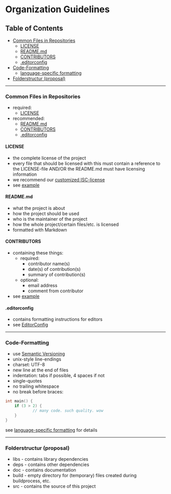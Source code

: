 # Organization Guidelines

## Table of Contents
* [Common Files in Repositories](#commonfilesinrepositories)
    * [LICENSE](#license)
    * [README.md](#readmemd)
    * [CONTRIBUTORS](#contributors)
    * [.editorconfig](#editorconfig)
* [Code-Formatting](#code-formatting)
    * [language-specific formatting](https://github.com/HackbarIT/Guidelines/blob/master/language-specific/README.md)
* [Folderstructur (proposal)](#folderstructur-proposal)


---


### Common Files in Repositories
* required:
    * [LICENSE](#license)
* recommended:
    * [README.md](#readmemd)
    * [CONTRIBUTORS](#contributors)
    * [.editorconfig](#editorconfig)

#### LICENSE
* the complete license of the project
* every file that should be licensed with this must contain a reference to the LICENSE-file AND/OR the README.md must have licensing information
* we recommend our [customized ISC-license](https://github.com/HackbarIT/Guidelines/blob/master/LICENSE.md)
* see [example](https://github.com/HackbarIT/Guidelines/blob/master/examples/LICENSE)

#### README.md
* what the project is about
* how the project should be used
* who is the maintainer of the project
* how the whole project/certain files/etc. is licensed
* formatted with Markdown

#### CONTRIBUTORS
* containing these things:
    * required:
        * contributor name(s)
        * date(s) of contribution(s)
        * summary of contribution(s)
    * optional:
        * email address
        * comment from contributor
* see [example](https://github.com/HackbarIT/Guidelines/blob/master/examples/CONTRIBUTORS)

#### .editorconfig
* contains formatting instructions for editors
* see [EditorConfig](http://editorconfig.org/)

---

### Code-Formatting
* use [Semantic Versioning](http://semver.org/)
* unix-style line-endings
* charset: UTF-8
* new line at the end of files
* indentation: tabs if possible, 4 spaces if not
* single-quotes
* no trailing whitespace
* no break before braces:
```cpp
int main() {
    if (3 > 2) {
            // many code. such quality. wow
    }
}
```

see [language-specific formatting](https://github.com/HackbarIT/Guidelines/blob/master/language-specific/README.md) for details

---

### Folderstructur (proposal)
* libs - contains library dependencies
* deps - contains other dependencies
* doc - contains documentation
* build - empty directory for (temporary) files created during buildprocess, etc.
* src - contains the source of this project
